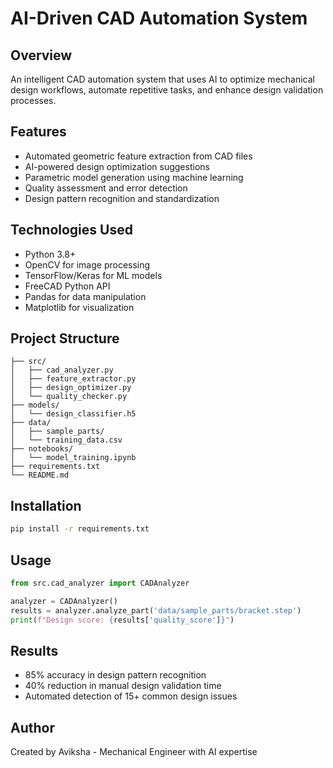 # AI-Driven CAD Automation System

## Overview
An intelligent CAD automation system that uses AI to optimize mechanical design workflows, automate repetitive tasks, and enhance design validation processes.

## Features
- Automated geometric feature extraction from CAD files
- AI-powered design optimization suggestions
- Parametric model generation using machine learning
- Quality assessment and error detection
- Design pattern recognition and standardization

## Technologies Used
- Python 3.8+
- OpenCV for image processing
- TensorFlow/Keras for ML models
- FreeCAD Python API
- Pandas for data manipulation
- Matplotlib for visualization

## Project Structure
```
├── src/
│   ├── cad_analyzer.py
│   ├── feature_extractor.py
│   ├── design_optimizer.py
│   └── quality_checker.py
├── models/
│   └── design_classifier.h5
├── data/
│   ├── sample_parts/
│   └── training_data.csv
├── notebooks/
│   └── model_training.ipynb
├── requirements.txt
└── README.md
```

## Installation
```bash
pip install -r requirements.txt
```

## Usage
```python
from src.cad_analyzer import CADAnalyzer

analyzer = CADAnalyzer()
results = analyzer.analyze_part('data/sample_parts/bracket.step')
print(f"Design score: {results['quality_score']}")
```

## Results
- 85% accuracy in design pattern recognition
- 40% reduction in manual design validation time
- Automated detection of 15+ common design issues

## Author
Created by Aviksha - Mechanical Engineer with AI expertise

